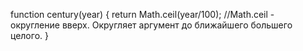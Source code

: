 function century(year) {
return Math.ceil(year/100); //Math.ceil - округление вверх. Округляет аргумент до ближайшего большего целого.
}
